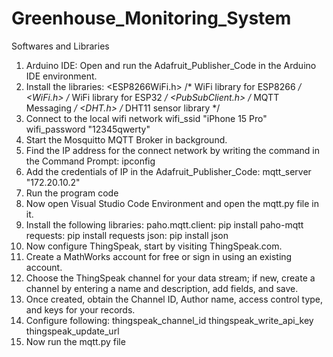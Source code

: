 # Greenhouse_Monitoring_System
Softwares and Libraries
1. Arduino IDE: Open and run the Adafruit_Publisher_Code in the Arduino IDE environment.
2. Install the libraries:
   <ESP8266WiFi.h>  /* WiFi library for ESP8266 */
   <WiFi.h>          /* WiFi library for ESP32 */
   <PubSubClient.h>  /* MQTT Messaging */
   <DHT.h>           /* DHT11 sensor library */
3. Connect to the local wifi network
   wifi_ssid "iPhone 15 Pro"
   wifi_password "12345qwerty"
4. Start the Mosquitto MQTT Broker in background.
5. Find the IP address for the connect network by writing the command in the Command Prompt: ipconfig
6. Add the credentials of IP in the Adafruit_Publisher_Code:
   mqtt_server "172.20.10.2"
8. Run the program code
9. Now open Visual Studio Code Environment and open the mqtt.py file in it.
10. Install the following libraries:
    paho.mqtt.client: pip install paho-mqtt
    requests: pip install requests
    json: pip install json
11. Now configure ThingSpeak, start by visiting ThingSpeak.com.
12. Create a MathWorks account for free or sign in using an existing account.
13. Choose the ThingSpeak channel for your data stream; if new, create a channel by entering a name and description, add fields, and save.
14. Once created, obtain the Channel ID, Author name, access control type, and keys for your records.
15. Configure following:
    thingspeak_channel_id
    thingspeak_write_api_key
    thingspeak_update_url
16. Now run the mqtt.py file
